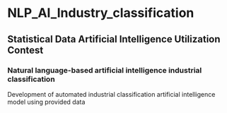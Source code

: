 # NLP_AI_Industry_classification

## Statistical Data Artificial Intelligence Utilization Contest
### Natural language-based artificial intelligence industrial classification

Development of automated industrial classification artificial intelligence model using provided data
